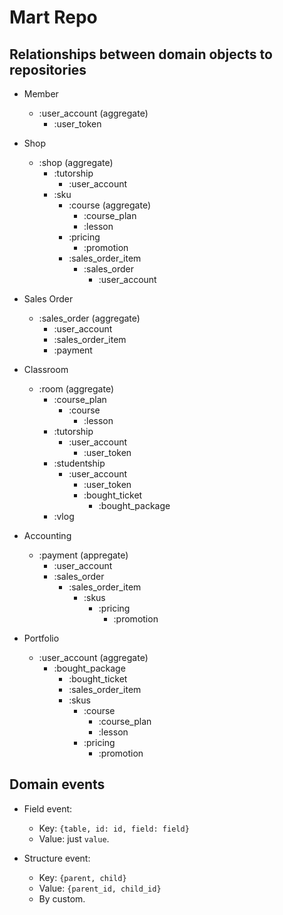 # Mart Repo

## Relationships between domain objects to repositories

- Member
  - :user_account (aggregate)
    - :user_token

- Shop
  - :shop (aggregate)
    - :tutorship
      - :user_account
    - :sku
      - :course (aggregate)
        - :course_plan
        - :lesson
      - :pricing
        - :promotion
      - :sales_order\_item
        - :sales_order
          - :user_account

- Sales Order
  - :sales_order (aggregate)
    - :user_account
    - :sales_order\_item
    - :payment

- Classroom
  - :room (aggregate)
    - :course_plan
      - :course
        - :lesson
    - :tutorship
      - :user_account
        - :user_token
    - :studentship
      - :user_account
        - :user_token
        - :bought_ticket
          - :bought_package
    - :vlog

- Accounting
  - :payment (appregate)
    - :user_account
    - :sales_order
      - :sales_order_item
        - :skus
          - :pricing
            - :promotion

- Portfolio
  - :user_account (aggregate)
    - :bought_package
      - :bought_ticket
      - :sales_order\_item
      - :skus
        - :course
          - :course_plan
          - :lesson
        - :pricing
          - :promotion

## Domain events

- Field event:
  - Key: `{table, id: id, field: field}`
  - Value: just `value`.

- Structure event:
  - Key: `{parent, child}`
  - Value: `{parent_id, child_id}`
  - By custom.
